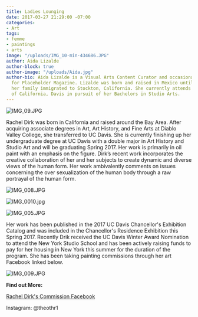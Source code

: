 ```yaml
---
title: Ladies Lounging
date: 2017-03-27 21:29:00 -07:00
categories:
- Art
tags:
- femme
- paintings
- arts
image: "/uploads/IMG_10-min-434686.JPG"
author: Aida Lizalde
author-block: true
author-image: "/uploads/Aida.jpg"
author-bio: Aida Lizalde is a Visual Arts Content Curator and occasional contributor
  for Placeholder Magazine. Lizalde was born and raised in Mexico until age 15, when
  her family immigrated to Stockton, California. She currently attends the University
  of California, Davis in pursuit of her Bachelors in Studio Arts.
---
```


![IMG_09.JPG](/uploads/IMG_09.JPG)

Rachel Dirk was born in California and raised around the Bay Area. After acquiring associate degrees in Art, Art History, and Fine Arts at Diablo Valley College, she transferred to UC Davis. She is currently finishing up her undergraduate degree at UC Davis with a double major in Art History and Studio Art and will be graduating Spring 2017. Her work is primarily in oil paint with an emphasis on the figure. Dirk’s recent work incorporates the creative collaboration of her and her subjects to create dynamic and diverse views of the human form. Her work ambivalently comments on issues concerning the over sexualization of the human body through a raw portrayal of the human form. 

![IMG_008.JPG](/uploads/IMG_008.JPG)

![IMG_0010.jpg](/uploads/IMG_0010.jpg)

![IMG_005.JPG](/uploads/IMG_005.JPG)

Her work has been published in the 2017 UC Davis Chancellor's Exhibition Catalog and was included in the Chancellor's Residence Exhibition this Spring 2017. Recently Drik received the UC Davis Winter Award Nomination to attend the New York Studio School and has been actively raising funds to pay for her housing in New York this summer for the duration of the program. She has been taking painting commissions through her art Facebook linked below. 

![IMG_009.JPG](/uploads/IMG_009.JPG)

**Find out More:**

[Rachel Dirk's Commission Facebook](https://www.facebook.com/RMDIRK/?pnref=story) 

Instagram: @theothr1

